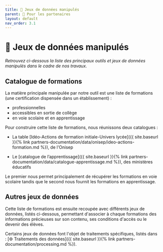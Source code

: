 ```yaml
---
title: 🧩 Jeux de données manipulés
parent: 🤝 Pour les partenaires
layout: default
nav_order: 3.1
---
```


# 🧩 Jeux de données manipulés

*Retrouvez ci-dessous la liste des principaux outils et jeux de données manipulés dans le cadre de nos travaux.*

## Catalogue de formations

La matière principale manipulée par notre outil est une liste de formations (une certification dispensée dans un établissement) : 

- professionnelles
- accessibles en sortie de collège
- en voie scolaire et en apprentissage

Pour construire cette liste de formations, nous réunissons deux catalogues :

- La table [Idéo-Actions de formation initiale-Univers lycée]({{ site.baseurl }}{% link partners-documentation/data/onisep/ideo-actions-formation.md %}), de l'Onisep

- Le [catalogue de l’apprentissage]({{ site.baseurl }}{% link partners-documentation/data/catalogue-apprentissage.md %}), des ministères éducatifs

Le premier nous permet principalement de récupérer les formations en voie scolaire tandis que le second nous fournit les formations en apprentissage.

## Autres jeux de données

Cette liste de formations est ensuite recoupée avec différents jeux de données, listés ci-dessous, permettant d'associer à chaque formations des informations précieuses sur son contenu, ses conditions d'accès ou le devenir des élèves.

Certains jeux de données font l'objet de traitements spécifiques, listés dans : [⚙️ Traitements des données]({{ site.baseurl }}{% link partners-documentation/processing.md %}).